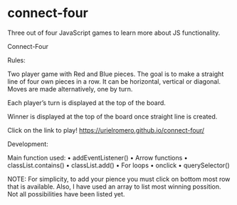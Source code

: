 # connect-four

Three out of four JavaScript games to learn more about JS functionality.

Connect-Four

Rules: 

Two player game with Red and Blue pieces. 
The goal is to make a straight line of four own pieces in a row. It can be horizontal, vertical or diagonal. 
Moves are made alternatively, one by turn. 

Each player’s turn is displayed at the top of the board. 

Winner is displayed at the top of the board once straight line is created. 

Click on the link to play!
https://urielromero.github.io/connect-four/

Development: 

Main function used:
• addEventListener() 
• Arrow functions
• classList.contains() 
• classList.add() 
• For loops 
• onclick
• querySelector() 


NOTE:
For simplicity, to add your pience you must click on bottom most row that is available. 
Also, I have used an array to list most winning possition. Not all possibilities have been listed yet. 

